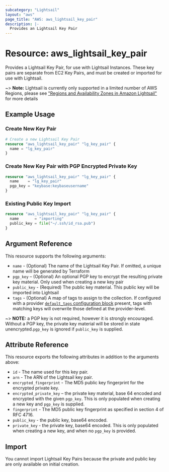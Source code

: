 ```yaml
---
subcategory: "Lightsail"
layout: "aws"
page_title: "AWS: aws_lightsail_key_pair"
description: |-
  Provides an Lightsail Key Pair
---
```


# Resource: aws_lightsail_key_pair

Provides a Lightsail Key Pair, for use with Lightsail Instances. These key pairs
are separate from EC2 Key Pairs, and must be created or imported for use with
Lightsail.

~> **Note:** Lightsail is currently only supported in a limited number of AWS Regions, please see ["Regions and Availability Zones in Amazon Lightsail"](https://lightsail.aws.amazon.com/ls/docs/overview/article/understanding-regions-and-availability-zones-in-amazon-lightsail) for more details

## Example Usage

### Create New Key Pair

```terraform
# Create a new Lightsail Key Pair
resource "aws_lightsail_key_pair" "lg_key_pair" {
  name = "lg_key_pair"
}
```

### Create New Key Pair with PGP Encrypted Private Key

```terraform
resource "aws_lightsail_key_pair" "lg_key_pair" {
  name    = "lg_key_pair"
  pgp_key = "keybase:keybaseusername"
}
```

### Existing Public Key Import

```terraform
resource "aws_lightsail_key_pair" "lg_key_pair" {
  name       = "importing"
  public_key = file("~/.ssh/id_rsa.pub")
}
```

## Argument Reference

This resource supports the following arguments:

* `name` - (Optional) The name of the Lightsail Key Pair. If omitted, a unique name will be generated by Terraform
* `pgp_key` – (Optional) An optional PGP key to encrypt the resulting private key material. Only used when creating a new key pair
* `public_key` - (Required) The public key material. This public key will be imported into Lightsail
* `tags` - (Optional) A map of tags to assign to the collection. If configured with a provider [`default_tags` configuration block](https://registry.terraform.io/providers/hashicorp/aws/latest/docs#default_tags-configuration-block) present, tags with matching keys will overwrite those defined at the provider-level.

~> **NOTE:** a PGP key is not required, however it is strongly encouraged. Without a PGP key, the private key material will be stored in state unencrypted.`pgp_key` is ignored if `public_key` is supplied.

## Attribute Reference

This resource exports the following attributes in addition to the arguments above:

* `id` - The name used for this key pair.
* `arn` - The ARN of the Lightsail key pair.
* `encrypted_fingerprint` - The MD5 public key fingerprint for the encrypted private key.
* `encrypted_private_key` – the private key material, base 64 encoded and encrypted with the given `pgp_key`. This is only populated when creating a new key and `pgp_key` is supplied.
* `fingerprint` - The MD5 public key fingerprint as specified in section 4 of RFC 4716.
* `public_key` - the public key, base64 encoded.
* `private_key` - the private key, base64 encoded. This is only populated when creating a new key, and when no `pgp_key` is provided.

## Import

You cannot import Lightsail Key Pairs because the private and public key are only available on initial creation.
